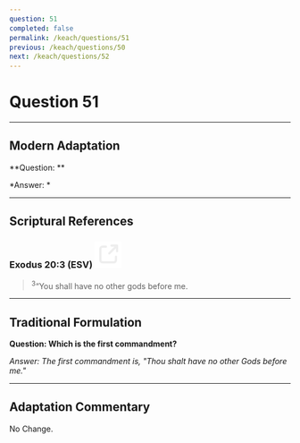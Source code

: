 ```yaml
---
question: 51
completed: false
permalink: /keach/questions/51
previous: /keach/questions/50
next: /keach/questions/52
---
```

# Question 51

---
## Modern Adaptation
**Question: **

*Answer: *

---
## Scriptural References
### Exodus 20:3 (ESV) <a href="https://biblegateway.com/passage/?search=Exodus+20%3A3&version=ESV"><img src="/assets/svg/link.svg"/></a>
> <sup>3</sup>“You shall have no other gods before me.


---
## Traditional Formulation
**Question: Which is the first commandment?**

*Answer: The first commandment is, "Thou shalt have no other Gods before me."*

---
## Adaptation Commentary
No Change.